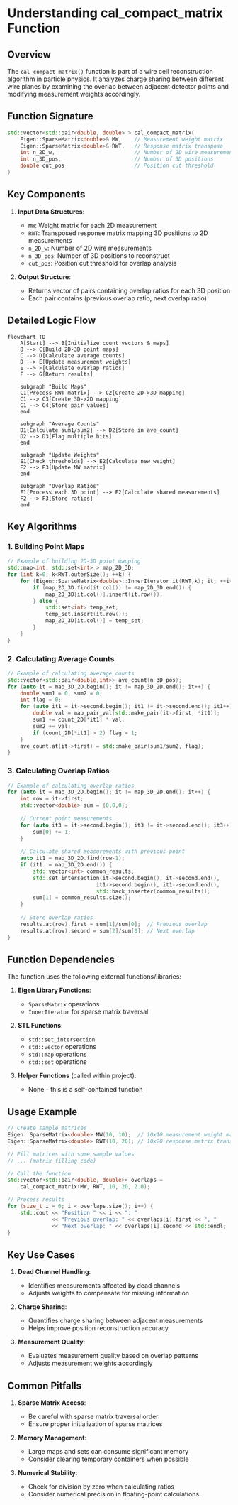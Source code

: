 # Understanding cal_compact_matrix Function

## Overview

The `cal_compact_matrix()` function is part of a wire cell reconstruction algorithm in particle physics. It analyzes charge sharing between different wire planes by examining the overlap between adjacent detector points and modifying measurement weights accordingly.

## Function Signature
```cpp
std::vector<std::pair<double, double> > cal_compact_matrix(
    Eigen::SparseMatrix<double>& MW,    // Measurement weight matrix 
    Eigen::SparseMatrix<double>& RWT,   // Response matrix transpose
    int n_2D_w,                         // Number of 2D wire measurements
    int n_3D_pos,                       // Number of 3D positions
    double cut_pos                      // Position cut threshold
)
```

## Key Components

1. **Input Data Structures**:
   - `MW`: Weight matrix for each 2D measurement
   - `RWT`: Transposed response matrix mapping 3D positions to 2D measurements  
   - `n_2D_w`: Number of 2D wire measurements
   - `n_3D_pos`: Number of 3D positions to reconstruct
   - `cut_pos`: Position cut threshold for overlap analysis

2. **Output Structure**:
   - Returns vector of pairs containing overlap ratios for each 3D position
   - Each pair contains (previous overlap ratio, next overlap ratio)

## Detailed Logic Flow

```mermaid
flowchart TD
    A[Start] --> B[Initialize count vectors & maps]
    B --> C[Build 2D-3D point maps]
    C --> D[Calculate average counts]
    D --> E[Update measurement weights]
    E --> F[Calculate overlap ratios]
    F --> G[Return results]

    subgraph "Build Maps"
    C1[Process RWT matrix] --> C2[Create 2D->3D mapping]
    C1 --> C3[Create 3D->2D mapping]
    C1 --> C4[Store pair values]
    end

    subgraph "Average Counts"
    D1[Calculate sum1/sum2] --> D2[Store in ave_count]
    D2 --> D3[Flag multiple hits]
    end

    subgraph "Update Weights"
    E1[Check thresholds] --> E2[Calculate new weight]
    E2 --> E3[Update MW matrix]
    end

    subgraph "Overlap Ratios" 
    F1[Process each 3D point] --> F2[Calculate shared measurements]
    F2 --> F3[Store ratios]
    end
```

## Key Algorithms

### 1. Building Point Maps
```cpp
// Example of building 2D-3D point mapping
std::map<int, std::set<int> > map_2D_3D;
for (int k=0; k<RWT.outerSize(); ++k) {
    for (Eigen::SparseMatrix<double>::InnerIterator it(RWT,k); it; ++it) {
        if (map_2D_3D.find(it.col()) != map_2D_3D.end()) {
            map_2D_3D[it.col()].insert(it.row());
        } else {
            std::set<int> temp_set;
            temp_set.insert(it.row());
            map_2D_3D[it.col()] = temp_set;
        }
    }
}
```

### 2. Calculating Average Counts
```cpp
// Example of calculating average counts
std::vector<std::pair<double,int>> ave_count(n_3D_pos);
for (auto it = map_3D_2D.begin(); it != map_3D_2D.end(); it++) {
    double sum1 = 0, sum2 = 0;
    int flag = 0;
    for (auto it1 = it->second.begin(); it1 != it->second.end(); it1++) {
        double val = map_pair_val[std::make_pair(it->first, *it1)];
        sum1 += count_2D[*it1] * val;
        sum2 += val;
        if (count_2D[*it1] > 2) flag = 1;
    }
    ave_count.at(it->first) = std::make_pair(sum1/sum2, flag);
}
```

### 3. Calculating Overlap Ratios
```cpp
// Example of calculating overlap ratios
for (auto it = map_3D_2D.begin(); it != map_3D_2D.end(); it++) {
    int row = it->first;
    std::vector<double> sum = {0,0,0};
    
    // Current point measurements
    for (auto it3 = it->second.begin(); it3 != it->second.end(); it3++) {
        sum[0] += 1;
    }
    
    // Calculate shared measurements with previous point
    auto it1 = map_3D_2D.find(row-1);
    if (it1 != map_3D_2D.end()) {
        std::vector<int> common_results;
        std::set_intersection(it->second.begin(), it->second.end(),
                            it1->second.begin(), it1->second.end(),
                            std::back_inserter(common_results));
        sum[1] = common_results.size();
    }
    
    // Store overlap ratios
    results.at(row).first = sum[1]/sum[0];  // Previous overlap
    results.at(row).second = sum[2]/sum[0]; // Next overlap
}
```

## Function Dependencies

The function uses the following external functions/libraries:

1. **Eigen Library Functions**:
   - `SparseMatrix` operations
   - `InnerIterator` for sparse matrix traversal

2. **STL Functions**:
   - `std::set_intersection`
   - `std::vector` operations
   - `std::map` operations
   - `std::set` operations
   
3. **Helper Functions** (called within project):
   - None - this is a self-contained function

## Usage Example

```cpp
// Create sample matrices
Eigen::SparseMatrix<double> MW(10, 10);  // 10x10 measurement weight matrix
Eigen::SparseMatrix<double> RWT(10, 20); // 10x20 response matrix transpose

// Fill matrices with some sample values
// ... (matrix filling code)

// Call the function
std::vector<std::pair<double, double>> overlaps = 
    cal_compact_matrix(MW, RWT, 10, 20, 2.0);

// Process results
for (size_t i = 0; i < overlaps.size(); i++) {
    std::cout << "Position " << i << ": "
              << "Previous overlap: " << overlaps[i].first << ", "
              << "Next overlap: " << overlaps[i].second << std::endl;
}
```

## Key Use Cases

1. **Dead Channel Handling**: 
   - Identifies measurements affected by dead channels
   - Adjusts weights to compensate for missing information

2. **Charge Sharing**:
   - Quantifies charge sharing between adjacent measurements
   - Helps improve position reconstruction accuracy

3. **Measurement Quality**:
   - Evaluates measurement quality based on overlap patterns
   - Adjusts measurement weights accordingly

## Common Pitfalls

1. **Sparse Matrix Access**:
   - Be careful with sparse matrix traversal order
   - Ensure proper initialization of sparse matrices

2. **Memory Management**:
   - Large maps and sets can consume significant memory
   - Consider clearing temporary containers when possible

3. **Numerical Stability**:
   - Check for division by zero when calculating ratios
   - Consider numerical precision in floating-point calculations